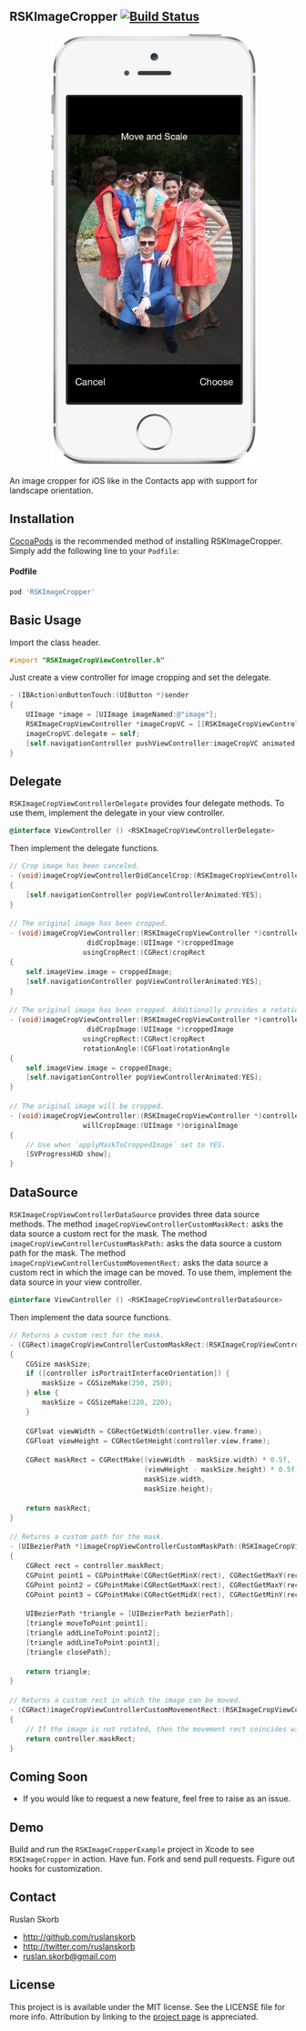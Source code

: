 ## RSKImageCropper [![Build Status](https://travis-ci.org/ruslanskorb/RSKImageCropper.svg)](https://travis-ci.org/ruslanskorb/RSKImageCropper)

<p align="center">
	<img src="Screenshot.png" alt="Sample">
</p>

An image cropper for iOS like in the Contacts app with support for landscape orientation.

## Installation

[CocoaPods](http://cocoapods.org) is the recommended method of installing RSKImageCropper. Simply add the following line to your `Podfile`:

#### Podfile

```ruby
pod 'RSKImageCropper'
```

## Basic Usage

Import the class header.

``` objective-c
#import "RSKImageCropViewController.h"
```

Just create a view controller for image cropping and set the delegate.

``` objective-c
- (IBAction)onButtonTouch:(UIButton *)sender
{
    UIImage *image = [UIImage imageNamed:@"image"];
    RSKImageCropViewController *imageCropVC = [[RSKImageCropViewController alloc] initWithImage:image];
    imageCropVC.delegate = self;
    [self.navigationController pushViewController:imageCropVC animated:YES];
}
```

## Delegate

`RSKImageCropViewControllerDelegate` provides four delegate methods. To use them, implement the delegate in your view controller.

```objective-c
@interface ViewController () <RSKImageCropViewControllerDelegate>
```

Then implement the delegate functions.

```objective-c
// Crop image has been canceled.
- (void)imageCropViewControllerDidCancelCrop:(RSKImageCropViewController *)controller
{
    [self.navigationController popViewControllerAnimated:YES];
}

// The original image has been cropped.
- (void)imageCropViewController:(RSKImageCropViewController *)controller
                   didCropImage:(UIImage *)croppedImage
                  usingCropRect:(CGRect)cropRect
{
    self.imageView.image = croppedImage;
    [self.navigationController popViewControllerAnimated:YES];
}

// The original image has been cropped. Additionally provides a rotation angle used to produce image.
- (void)imageCropViewController:(RSKImageCropViewController *)controller
                   didCropImage:(UIImage *)croppedImage
                  usingCropRect:(CGRect)cropRect
                  rotationAngle:(CGFloat)rotationAngle
{
    self.imageView.image = croppedImage;
    [self.navigationController popViewControllerAnimated:YES];
}

// The original image will be cropped.
- (void)imageCropViewController:(RSKImageCropViewController *)controller
                  willCropImage:(UIImage *)originalImage
{
    // Use when `applyMaskToCroppedImage` set to YES.
    [SVProgressHUD show];
}
```

## DataSource

`RSKImageCropViewControllerDataSource` provides three data source methods. The method `imageCropViewControllerCustomMaskRect:` asks the data source a custom rect for the mask. The method `imageCropViewControllerCustomMaskPath:` asks the data source a custom path for the mask. The method `imageCropViewControllerCustomMovementRect:` asks the data source a custom rect in which the image can be moved. To use them, implement the data source in your view controller.

```objective-c
@interface ViewController () <RSKImageCropViewControllerDataSource>
```

Then implement the data source functions.

```objective-c
// Returns a custom rect for the mask.
- (CGRect)imageCropViewControllerCustomMaskRect:(RSKImageCropViewController *)controller
{
    CGSize maskSize;
    if ([controller isPortraitInterfaceOrientation]) {
        maskSize = CGSizeMake(250, 250);
    } else {
        maskSize = CGSizeMake(220, 220);
    }
    
    CGFloat viewWidth = CGRectGetWidth(controller.view.frame);
    CGFloat viewHeight = CGRectGetHeight(controller.view.frame);
    
    CGRect maskRect = CGRectMake((viewWidth - maskSize.width) * 0.5f,
                                 (viewHeight - maskSize.height) * 0.5f,
                                 maskSize.width,
                                 maskSize.height);
    
    return maskRect;
}

// Returns a custom path for the mask.
- (UIBezierPath *)imageCropViewControllerCustomMaskPath:(RSKImageCropViewController *)controller
{
    CGRect rect = controller.maskRect;
    CGPoint point1 = CGPointMake(CGRectGetMinX(rect), CGRectGetMaxY(rect));
    CGPoint point2 = CGPointMake(CGRectGetMaxX(rect), CGRectGetMaxY(rect));
    CGPoint point3 = CGPointMake(CGRectGetMidX(rect), CGRectGetMinY(rect));
    
    UIBezierPath *triangle = [UIBezierPath bezierPath];
    [triangle moveToPoint:point1];
    [triangle addLineToPoint:point2];
    [triangle addLineToPoint:point3];
    [triangle closePath];
    
    return triangle;
}

// Returns a custom rect in which the image can be moved.
- (CGRect)imageCropViewControllerCustomMovementRect:(RSKImageCropViewController *)controller
{
    // If the image is not rotated, then the movement rect coincides with the mask rect.
    return controller.maskRect;
}
```

## Coming Soon

- If you would like to request a new feature, feel free to raise as an issue.

## Demo

Build and run the `RSKImageCropperExample` project in Xcode to see `RSKImageCropper` in action.
Have fun. Fork and send pull requests. Figure out hooks for customization.

## Contact

Ruslan Skorb

- http://github.com/ruslanskorb
- http://twitter.com/ruslanskorb
- ruslan.skorb@gmail.com

## License

This project is is available under the MIT license. See the LICENSE file for more info. Attribution by linking to the [project page](https://github.com/ruslanskorb/RSKImageCropper) is appreciated.
